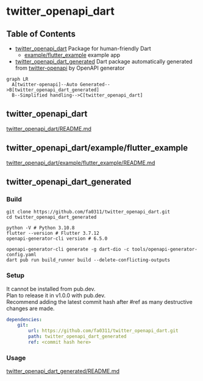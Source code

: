 # twitter_openapi_dart

## Table of Contents

- [twitter_openapi_dart](./twitter_openapi_dart) Package for human-friendly Dart
  - [example/flutter_example](./twitter_openapi_dart/example/flutter_example) example app
- [twitter_openapi_dart_generated](./twitter_openapi_dart_generated) Dart package automatically generated from [twitter-openapi](https://github.com/fa0311/twitter-openapi) by OpenAPI generator

```mermaid
graph LR
  A[twitter-openapi]--Auto Generated-->B[twitter_openapi_dart_generated]
  B--Simplified handling-->C[twitter_openapi_dart]
```

## twitter_openapi_dart

[twitter_openapi_dart/README.md](./twitter_openapi_dart/README.md)

## twitter_openapi_dart/example/flutter_example

[twitter_openapi_dart/example/flutter_example/README.md](./twitter_openapi_dart/example/flutter_example/README.md)

## twitter_openapi_dart_generated

### Build

```shell
git clone https://github.com/fa0311/twitter_openapi_dart.git
cd twitter_openapi_dart_generated
```

```shell
python -V # Python 3.10.8
flutter --version # Flutter 3.7.12
openapi-generator-cli version # 6.5.0
```

```shell
openapi-generator-cli generate -g dart-dio -c tools/openapi-generator-config.yaml
dart pub run build_runner build --delete-conflicting-outputs
```

### Setup

It cannot be installed from pub.dev.  
Plan to release it in v1.0.0 with pub.dev.  
Recommend adding the latest commit hash after #ref as many destructive changes are made.

```yaml
dependencies:
    git:
        url: https://github.com/fa0311/twitter_openapi_dart.git
        path: twitter_openapi_dart_generated
        ref: <commit hash here>
```

### Usage

[twitter_openapi_dart_generated/README.md](./twitter_openapi_dart_generated/README.md)
